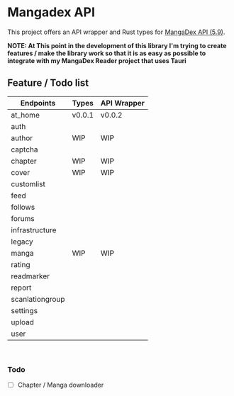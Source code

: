# Mangadex API

This project offers an API wrapper and Rust types for [MangaDex API (5.9)](https://api.mangadex.org/docs/redoc.html).

**NOTE: At This point in the development of this library I'm trying to create features / make the library work so
that it is as easy as possible to integrate with my MangaDex Reader project that uses Tauri**

## Feature / Todo list

| Endpoints       | Types  | API Wrapper |
| --------------- | ------ | ----------- |
| at_home         | v0.0.1 | v0.0.2      |
| auth            |        |             |
| author          | WIP    | WIP         |
| captcha         |        |             |
| chapter         | WIP    | WIP         |
| cover           | WIP    | WIP         |
| customlist      |        |             |
| feed            |        |             |
| follows         |        |             |
| forums          |        |             |
| infrastructure  |        |             |
| legacy          |        |             |
| manga           | WIP    | WIP         |
| rating          |        |             |
| readmarker      |        |             |
| report          |        |             |
| scanlationgroup |        |             |
| settings        |        |             |
| upload          |        |             |
| user            |        |             |

<br/>

### Todo

- [ ] Chapter / Manga downloader
